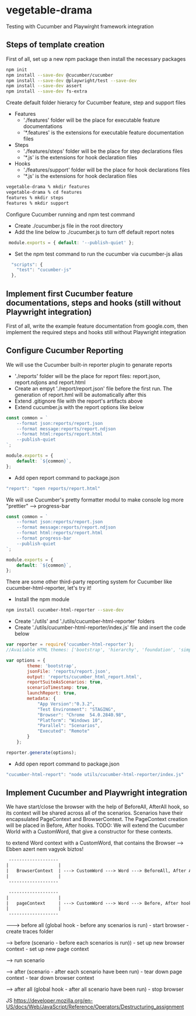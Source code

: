 # vegetable-drama
Testing with Cucumber and Playwirght framework integration

## Steps of template creation
First of all, set up a new npm package then install the necessary packages
```bash
npm init
npm install --save-dev @cucumber/cucumber
npm install --save-dev @playwright/test --save-dev
npm install --save-dev assert 
npm install --save-dev fs-extra
```

Create default folder hierarcy for Cucumber feature, step and support files
- Features
    - './features' folder will be the place for executable feature documentations
    - '*.features' is the extensions for executable feature documentation files
- Steps
    - './features/steps' folder will be the place for step declarations files
    - '*.js' is the extensions for hook declaration files
- Hooks
    - './features/support' folder will be the place for hook declarations files
    - '*.js' is the extensions for hook declaration files
```bash
vegetable-drama % mkdir features
vegetable-drama % cd features
features % mkdir steps
features % mkdir support
```

Configure Cucumber running and npm test command
- Create ./cucumber.js file in the root directory
- Add the line below to ./cucumber.js to turn off default report notes
```js
 module.exports = { default: '--publish-quiet' };
```
- Set the npm test command to run the cucumber via cucumber-js alias
```js
  "scripts": {
    "test": "cucumber-js"
  },
```


## Implement first Cucumber feature documentations, steps and hooks (still without Playwright integration)
First of all, write the example feature documentation from google.com, then implement the required steps and hooks still without Playwright integration


## Configure Cucumber Reporting
We will use the Cucumber built-in reporter plugin to genarate reports
- './reports' folder will be the place for report files: report.json, report.ndjons and report.html
- Create an empyt './report/report.json' file before the first run. The generation of report.hml will be automatically after this
- Extend .gitignore file with the report's artifacts above
- Extend cucumber.js with the report options like below
```js
const common = `
    --format json:reports/report.json 
    --format message:reports/report.ndjson 
    --format html:reports/report.html 
    --publish-quiet 
`;

module.exports = { 
    default: `${common}`,
};
```
- Add open report command to package.json
```js
"report": "open reports/report.html"
```

We will use Cucumber's pretty formatter modul to make console log more "prettier" --> progress-bar
```js
const common = `
    --format json:reports/report.json 
    --format message:reports/report.ndjson 
    --format html:reports/report.html
    --format progress-bar 
    --publish-quiet 
`;

module.exports = { 
    default: `${common}`,
};
```

There are some other third-party reporting system for Cucumber like cucumber-html-reporter, let's try it!
- Install the npm module
```bash 
npm install cucumber-html-reporter --save-dev
````
- Create './utils' and './utils/cucumber-html-reporter' folders
- Create './utils/cucumber-html-reporter/index.js' file and insert the code below
```js
var reporter = require('cucumber-html-reporter');
//Available HTML themes: ['bootstrap', 'hierarchy', 'foundation', 'simple']

var options = {
        theme: 'bootstrap',
        jsonFile: 'reports/report.json',
        output: 'reports/cucumber_html_report.html',
        reportSuiteAsScenarios: true,
        scenarioTimestamp: true,
        launchReport: true,
        metadata: {
            "App Version":"0.3.2",
            "Test Environment": "STAGING",
            "Browser": "Chrome  54.0.2840.98",
            "Platform": "Windows 10",
            "Parallel": "Scenarios",
            "Executed": "Remote"
        }
    };

reporter.generate(options);
```
- Add open report command to package.json
```js
"cucumber-html-report": "node utils/cucumber-html-reporter/index.js"
```
## Implement Cucumber and Playwright integration
We have start/close the browser with the help of BeforeAll, AfterAll hook, so its context will be shared across all of the scenarios.
Scenarios have their encapsulated PageContext and BrowserContext.
The PageContext creation will be placed in Before, After hooks.
TODO: We will extend the Cucumber World with a CustomWord, that give a constructor for these contexts.

to extend Word context with a CustomWord, that contains the Browser --> Ebben azert nem vagyok biztos!

```txt
 -------------------
|                   |
|   BrowserContext  | ---> CustomWord ---> Word ---> BeforeAll, After All hook
|                   |
 -------------------

 -------------------
|                   |
|   pageContext     | ---> CustomWord ---> Word ---> Before, After hook
|                   |
 -------------------
```

 ---> before all (global hook - before any scenarios is run)
    - start browser
    - create traces folder

 --> before (scenario - before each scenarios is run))
    - set up new browser context
    - set up new page context

 --> run scenario 

 --> after (scenario - after each scenario have been run)
    - tear down page context
    - tear down browser context

 --> after all (global hook - after all scenario have been run)
    - stop browser


JS
https://developer.mozilla.org/en-US/docs/Web/JavaScript/Reference/Operators/Destructuring_assignment

